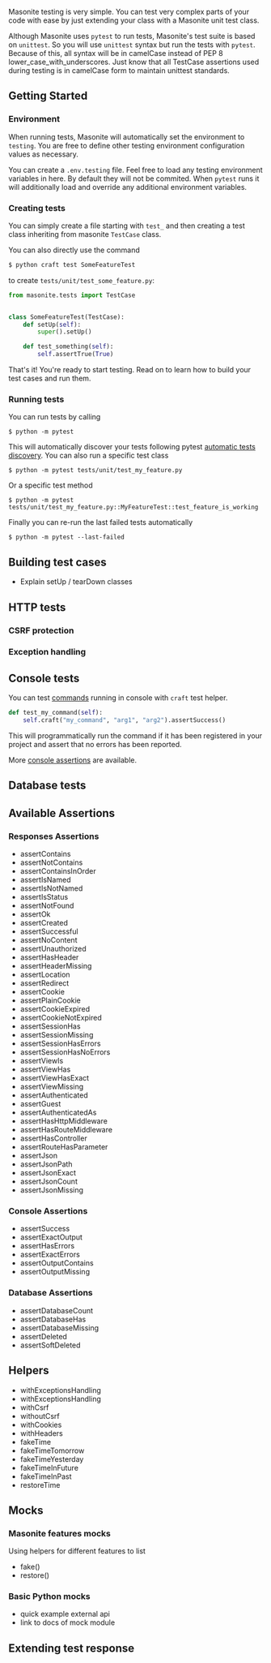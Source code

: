 Masonite testing is very simple. You can test very complex parts of your code with ease by just extending your class with a Masonite unit test class.

Although Masonite uses `pytest` to run tests, Masonite's test suite is based on `unittest`. So you will use `unittest` syntax but run the tests with `pytest`. Because of this, all syntax will be in camelCase instead of PEP 8 lower_case_with_underscores. Just know that all TestCase assertions used during testing is in camelCase form to maintain unittest standards.

## Getting Started

### Environment

When running tests, Masonite will automatically set the environment to `testing`. You are free to define other testing environment configuration values as necessary.

You can create a `.env.testing` file. Feel free to load any testing environment variables in here. By default they will not be commited. When `pytest` runs it will additionally load and override any additional environment variables.

### Creating tests

You can simply create a file starting with `test_` and then creating a test class inheriting from masonite `TestCase` class.

You can also directly use the command

```python
$ python craft test SomeFeatureTest
```

to create `tests/unit/test_some_feature.py`:

```python
from masonite.tests import TestCase


class SomeFeatureTest(TestCase):
    def setUp(self):
        super().setUp()

    def test_something(self):
        self.assertTrue(True)
```

That's it! You're ready to start testing. Read on to learn how to build your test cases and run them.

### Running tests

You can run tests by calling

```
$ python -m pytest
```

This will automatically discover your tests following pytest [automatic tests discovery]().
You can also run a specific test class

```
$ python -m pytest tests/unit/test_my_feature.py
```

Or a specific test method

```
$ python -m pytest tests/unit/test_my_feature.py::MyFeatureTest::test_feature_is_working
```

Finally you can re-run the last failed tests automatically

```
$ python -m pytest --last-failed
```

## Building test cases

- Explain setUp / tearDown classes

## HTTP tests

### CSRF protection

### Exception handling

## Console tests

You can test [commands](/features/commands) running in console with `craft` test helper.

```python
def test_my_command(self):
    self.craft("my_command", "arg1", "arg2").assertSuccess()
```

This will programmatically run the command if it has been registered in your project and assert that no
errors has been reported.

More [console assertions](#console-assertions) are available.

## Database tests

## Available Assertions

### Responses Assertions

- assertContains
- assertNotContains
- assertContainsInOrder
- assertIsNamed
- assertIsNotNamed
- assertIsStatus
- assertNotFound
- assertOk
- assertCreated
- assertSuccessful
- assertNoContent
- assertUnauthorized
- assertHasHeader
- assertHeaderMissing
- assertLocation
- assertRedirect
- assertCookie
- assertPlainCookie
- assertCookieExpired
- assertCookieNotExpired
- assertSessionHas
- assertSessionMissing
- assertSessionHasErrors
- assertSessionHasNoErrors
- assertViewIs
- assertViewHas
- assertViewHasExact
- assertViewMissing
- assertAuthenticated
- assertGuest
- assertAuthenticatedAs
- assertHasHttpMiddleware
- assertHasRouteMiddleware
- assertHasController
- assertRouteHasParameter
- assertJson
- assertJsonPath
- assertJsonExact
- assertJsonCount
- assertJsonMissing

### Console Assertions

- assertSuccess
- assertExactOutput
- assertHasErrors
- assertExactErrors
- assertOutputContains
- assertOutputMissing

### Database Assertions

- assertDatabaseCount
- assertDatabaseHas
- assertDatabaseMissing
- assertDeleted
- assertSoftDeleted

## Helpers

- withExceptionsHandling
- withExceptionsHandling
- withCsrf
- withoutCsrf
- withCookies
- withHeaders
- fakeTime
- fakeTimeTomorrow
- fakeTimeYesterday
- fakeTimeInFuture
- fakeTimeInPast
- restoreTime

## Mocks

### Masonite features mocks

Using helpers for different features to list

- fake()
- restore()

### Basic Python mocks

- quick example external api
- link to docs of mock module

## Extending test response
